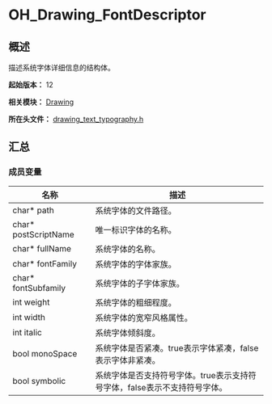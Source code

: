 # OH_Drawing_FontDescriptor
<!--Kit: ArkGraphics 2D-->
<!--Subsystem: Graphics-->
<!--Owner: @oh_wangxk; @gmiao522; @Lem0nC-->
<!--Designer: @liumingxiang-->
<!--Tester: @yhl0101-->
<!--Adviser: @ge-yafang-->
## 概述

描述系统字体详细信息的结构体。

**起始版本：** 12

**相关模块：** [Drawing](capi-drawing.md)

**所在头文件：** [drawing_text_typography.h](capi-drawing-text-typography-h.md)

## 汇总

### 成员变量

| 名称                 | 描述                                                         |
| -------------------- | ------------------------------------------------------------ |
| char* path           | 系统字体的文件路径。                                         |
| char* postScriptName | 唯一标识字体的名称。                                         |
| char* fullName       | 系统字体的名称。                                             |
| char* fontFamily     | 系统字体的字体家族。                                         |
| char* fontSubfamily  | 系统字体的子字体家族。                                       |
| int weight           | 系统字体的粗细程度。                                         |
| int width            | 系统字体的宽窄风格属性。                                     |
| int italic           | 系统字体倾斜度。                                             |
| bool monoSpace       | 系统字体是否紧凑。true表示字体紧凑，false表示字体非紧凑。    |
| bool symbolic        | 系统字体是否支持符号字体。true表示支持符号字体，false表示不支持符号字体。 |

